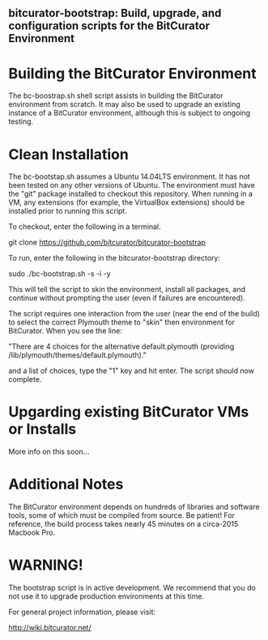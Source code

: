 bitcurator-bootstrap: Build, upgrade, and configuration scripts for the BitCurator Environment
---------------------------------------------------------------------------------------------------

# Building the BitCurator Environment

The bc-boostrap.sh shell script assists in building the BitCurator environment from scratch.
It may also be used to upgrade an existing instance of a BitCurator environment, although this
is subject to ongoing testing.

# Clean Installation

The bc-bootstap.sh assumes a Ubuntu 14.04LTS environment. It has not been tested on any other
versions of Ubuntu. The environment must have the "git" package installed to checkout this
repository. When running in a VM, any extensions (for example, the VirtualBox extensions) should
be installed prior to running this script.

To checkout, enter the following in a terminal.

git clone https://github.com/bitcurator/bitcurator-bootstrap

To run, enter the following in the bitcurator-bootstrap directory:

sudo ./bc-bootstrap.sh -s -i -y

This will tell the script to skin the environment, install all packages, and continue
without prompting the user (even if failures are encountered).

The script requires one interaction from the user (near the end of the build) to
select the correct Plymouth theme to "skin" then environment for BitCurator. When
you see the line:

"There are 4 choices for the alternative default.plymouth (providing /lib/plymouth/themes/default.plymouth)."

and a list of choices, type the "1" key and hit enter. The script should now complete.

# Upgarding existing BitCurator VMs or Installs

More info on this soon...

# Additional Notes

The BitCurator environment depends on hundreds of libraries and software tools, some of
which must be compiled from source. Be patient! For reference, the build process takes
nearly 45 minutes on a circa-2015 Macbook Pro.

# WARNING!

The bootstrap script is in active development. We recommend that you do not use it to upgrade
production environments at this time.

For general project information, please visit:

<http://wiki.bitcurator.net/>

